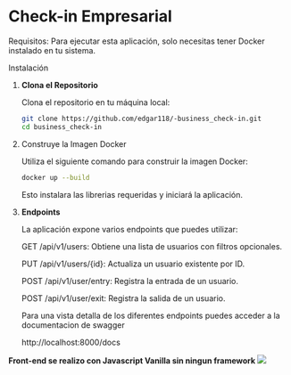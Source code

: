 
# Check-in Empresarial

Requisitos:
Para ejecutar esta aplicación, solo necesitas tener Docker instalado en tu sistema.

Instalación

1. **Clona el Repositorio**

   Clona el repositorio en tu máquina local:

   ```bash
   git clone https://github.com/edgar118/-business_check-in.git
   cd business_check-in

2. Construye la Imagen Docker

    Utiliza el siguiente comando para construir la imagen Docker:
    ```bash
    docker up --build
    ```
    
    Esto instalara las librerias requeridas y iniciará la aplicación.


3. **Endpoints**

    La aplicación expone varios endpoints que puedes utilizar:
    
    GET /api/v1/users: Obtiene una lista de usuarios con filtros opcionales.
    
    PUT /api/v1/users/{id}: Actualiza un usuario existente por ID.
    
    POST /api/v1/user/entry: Registra la entrada de un usuario.
    
    POST /api/v1/user/exit: Registra la salida de un usuario.
    
    Para una vista detalla de los diferentes endpoints puedes acceder a la documentacion de swagger 
    
    http://localhost:8000/docs


**Front-end se realizo con Javascript Vanilla sin ningun framework**
![](https://github.com/edgar118/-business_check-in/blob/main/front.jpg)
